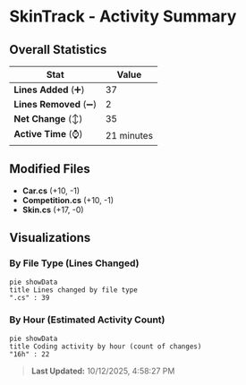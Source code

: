 # SkinTrack - Activity Summary 

## Overall Statistics

| Stat                   | Value                                                             |
| ---------------------- | ----------------------------------------------------------------- |
| **Lines Added** (➕)   | 37                                          |
| **Lines Removed** (➖) | 2                                        |
| **Net Change** (↕)    | 35                |
| **Active Time** (⌚)   | 21 minutes |


## Modified Files
- **Car.cs** (+10, -1)
- **Competition.cs** (+10, -1)
- **Skin.cs** (+17, -0)

## Visualizations

### By File Type (Lines Changed)

```mermaid
pie showData
title Lines changed by file type
".cs" : 39
```

### By Hour (Estimated Activity Count)

```mermaid
pie showData
title Coding activity by hour (count of changes)
"16h" : 22
```


> **Last Updated:** 10/12/2025, 4:58:27 PM